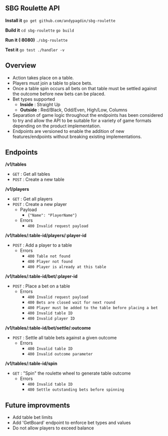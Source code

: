 ## SBG Roulette API

**Install it**
`go get github.com/andypagdin/sbg-roulette`

**Build it**
`cd sbg-roulette`
`go build`

**Run it (:8080)**
`./sbg-roulette`

**Test it**
`go test ./handler -v`

## Overview
* Action takes place on a table.
* Players must join a table to place bets.
* Once a table spin occurs all bets on that table must be settled against the outcome before new bets can be placed.
* Bet types supported
  * **Inside** : Straight Up
  * **Outside** : Red/Black, Odd/Even, High/Low, Columns
* Separation of game logic throughout the endpoints has been considered to try and allow the API to be suitable for a variety of game formats depending on the product implementation.
* Endpoints are versioned to enable the addition of new features/endpoints without breaking existing implementations.

## Endpoints
**/v1/tables**
* `GET` : Get all tables
* `POST` : Create a new table

**/v1/players**
* `GET` : Get all players
* `POST` : Create a new player
  * Payload
    * `{"Name": "PlayerName"}`
  * Errors
    * `400 Invalid request payload`

**/v1/tables/:table-id/players/:player-id**
* `POST` : Add a player to a table
  * Errors
    * `400 Table not found`
    * `400 Player not found`
    * `400 Player is already at this table`

**/v1/tables/:table-id/bet/:player-id**
* `POST` : Place a bet on a table
  * Errors
    * `400 Invalid request payload`
    * `400 Bets are closed wait for next round`
    * `400 Player must be added to the table before placing a bet`
    * `400 Invalid table ID`
    * `400 Invalid player ID`

**/v1/tables/:table-id/bet/settle/:outcome**
* `POST` : Settle all table bets against a given outcome
  * Errors
    * `400 Invalid table ID`
    * `400 Invalid outcome parameter`

**/v1/tables/:table-id/spin**
* `GET` : "Spin" the roulette wheel to generate table outcome
  * Errors
    * `400 Invalid table ID`
    * `400 Settle outstanding bets before spinning`

## Future improvments
* Add table bet limits
* Add 'GetBoard' endpoint to enforce bet types and values
* Do not allow players to exceed balance